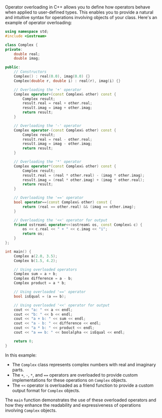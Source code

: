 Operator overloading in C++ allows you to define how operators behave when applied to user-defined types. This enables you to provide a natural and intuitive syntax for operations involving objects of your class. Here's an example of operator overloading:

```cpp
using namespace std;
#include <iostream>

class Complex {
private:
    double real;
    double imag;

public:
    // Constructors
    Complex() : real(0.0), imag(0.0) {}
    Complex(double r, double i) : real(r), imag(i) {}

    // Overloading the '+' operator
    Complex operator+(const Complex& other) const {
        Complex result;
        result.real = real + other.real;
        result.imag = imag + other.imag;
        return result;
    }

    // Overloading the '-' operator
    Complex operator-(const Complex& other) const {
        Complex result;
        result.real = real - other.real;
        result.imag = imag - other.imag;
        return result;
    }

    // Overloading the '*' operator
    Complex operator*(const Complex& other) const {
        Complex result;
        result.real = (real * other.real) - (imag * other.imag);
        result.imag = (real * other.imag) + (imag * other.real);
        return result;
    }

    // Overloading the '==' operator
    bool operator==(const Complex& other) const {
        return (real == other.real) && (imag == other.imag);
    }

    // Overloading the '<<' operator for output
    friend ostream& operator<<(ostream& os, const Complex& c) {
        os << c.real << " + " << c.imag << "i";
        return os;
    }
};

int main() {
    Complex a(2.0, 3.5);
    Complex b(1.5, 4.2);

    // Using overloaded operators
    Complex sum = a + b;
    Complex difference = a - b;
    Complex product = a * b;

    // Using overloaded '==' operator
    bool isEqual = (a == b);

    // Using overloaded '<<' operator for output
    cout << "a: " << a << endl;
    cout << "b: " << b << endl;
    cout << "a + b: " << sum << endl;
    cout << "a - b: " << difference << endl;
    cout << "a * b: " << product << endl;
    cout << "a == b: " << boolalpha << isEqual << endl;

    return 0;
}
```

In this example:

- The `Complex` class represents complex numbers with real and imaginary parts.
- The `+`, `-`, `*`, and `==` operators are overloaded to provide custom implementations for these operations on `Complex` objects.
- The `<<` operator is overloaded as a friend function to provide a custom output format for `Complex` objects.

The `main` function demonstrates the use of these overloaded operators and how they enhance the readability and expressiveness of operations involving `Complex` objects.
